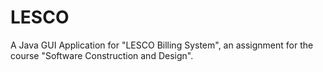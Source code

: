 # LESCO
A Java GUI Application for "LESCO Billing System", an assignment for the course "Software Construction and Design".
